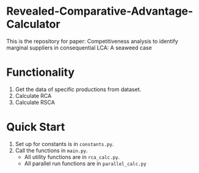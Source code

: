 # Revealed-Comparative-Advantage-Calculator

This is the repository for paper: Competitiveness analysis to identify marginal suppliers in consequential LCA: A seaweed case

# Functionality
1. Get the data of specific productions from dataset.
2. Calculate RCA
3. Calculate RSCA

# Quick Start
1. Set up for constants is in `constants.py`.
2. Call the functions in `main.py`.
   - All utility functions are in `rca_calc.py`.
   - All parallel run functions are in `parallel_calc.py`

